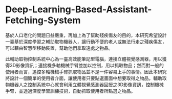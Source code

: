 # Deep-Learning-Based-Assistant-Fetching-System
基於人口老化的問題日益嚴重，再加上為了幫助殘疾傷友的目的，本研究希望設計一臺基於深度學習之輔助取物機器人，讓行動不便的老人或無法行走之殘疾傷友，可以藉由智慧型移動裝置，幫助他們拿取遠處之物品。


此輔助取物控制系統中心為一臺高效能筆記型電腦，連接立體視覺感測器，用以獲得3D影像資訊；連接機多軸機械手臂並加以控制，用以抓取物品；然而對一般的使用者而言，遙控多軸機械手臂抓取物品並不是一件容易上手的事情。因此本研究將設計一個簡單的使用者介面，讓使用者只要點選畫面中想要取得之物品，輔助取物機器人之控制系統中心就會利用立體視覺感測器回授之3D影像資訊，控制機械手臂，並透過深度學習訓練技術，自動抓取使用者所點選之物品。
